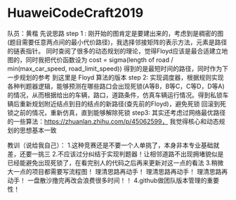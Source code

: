# HuaweiCodeCraft2019
队员：黄楷
先说思路
step 1 :
刚开始的图肯定是要建出来的，考虑到是稠密的图(题目需要任意两点间的最小代价路径)，我选择邻接矩阵的表示方法，元素是路径的链表指针。
同时查阅了很多的动态规划的理论，觉得Floyd应该是最合适建立地图的，同时我把代价函数设为 
cost = sigma(length of road / min(max_car_speed, road_limit_speed)) 
得到的是最短时间的路径，同时作为下一步规划的参考
到这里是  Floyd 算法的版本
step 2:
实现调度器，根据规则实现各种判题器逻辑，能够预测在哪些路口会出现死锁(A等B，B等C，C等D，D等A)的情况，从而根据给出的车辆，路口，道路条件，仿真车辆运行情况。得到私锁车辆后重新规划附近结点到目的结点的新路径(查先前的Floyd)，避免死锁
回滚到死锁之前的情况，重新仿真，直到能够解除死锁
step3:
其实还考虑过网络最优路径的一些算法：https://zhuanlan.zhihu.com/p/45062599， 我觉得核心和动态规划的思想基本一致

教训（说给我自己）：
1.这种竞赛还是不要一个人单挑了，本身非本专业基础就差，还要一挑三
2.不应该过分纠结于实现判题器！让相邻道路不出现拥堵貌似是已经能避免出现死锁了，在看完别人的代码之后再来更新对这一点的看法
3.稍微大一点的项目都需要写流程图！
   理清思路再动手！
   理清思路再动手！
   理清思路再动手！
 一盘散沙撸完再改会浪费很多时间！！
 4.github做团队版本管理的重要性！
